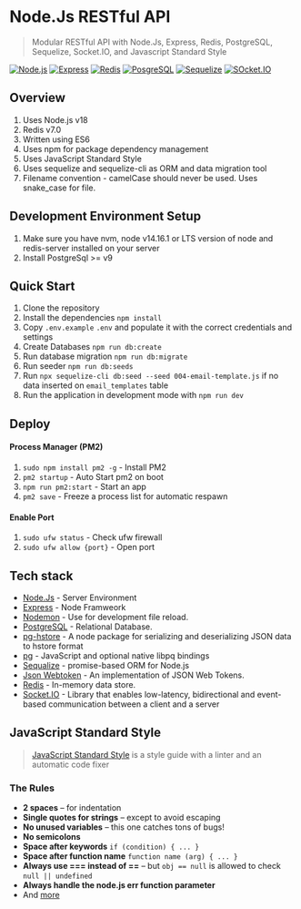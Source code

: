 # Node.Js RESTful API
> Modular RESTful API with Node.Js, Express, Redis, PostgreSQL, Sequelize, Socket.IO, and Javascript Standard Style 

[![Node.js](https://img.shields.io/badge/Node.js-43853D?style=for-the-badge&logo=node.js&logoColor=white)](https://nodejs.org)
[![Express](https://img.shields.io/badge/Express.js-404D59?style=for-the-badge)](https://expressjs.com)
[![Redis](https://img.shields.io/badge/redis-%23DD0031.svg?&style=for-the-badge&logo=redis&logoColor=white)](https://redis.io)
[![PosgreSQL](https://img.shields.io/badge/PostgreSQL-316192?style=for-the-badge&logo=postgresql&logoColor=white)](https://www.postgresql.org)
[![Sequelize](https://img.shields.io/badge/Sequelize-52B0E7?style=for-the-badge&logo=Sequelize&logoColor=white)](https://sequelize.org)
[![SOcket.IO](https://img.shields.io/badge/Socket.io-black?style=for-the-badge&logo=socket.io&badgeColor=010101)](https://socket.io)


## Overview
1. Uses Node.js v18
2. Redis v7.0
3. Written using ES6
4. Uses npm for package dependency management
5. Uses JavaScript Standard Style
6. Uses sequelize and sequelize-cli as ORM and data migration tool
7. Filename convention - camelCase should never be used. Uses snake_case for file.


## Development Environment Setup
1. Make sure you have nvm, node v14.16.1 or LTS version of node and redis-server installed on your server
2. Install PostgreSql >= v9


## Quick Start
1. Clone the repository
2. Install the dependencies `npm install`
3. Copy `.env.example` `.env` and populate it with the correct credentials and settings
4. Create Databases `npm run db:create`
5. Run database migration `npm run db:migrate`
6. Run seeder `npm run db:seeds`
7. Run `npx sequelize-cli db:seed --seed 004-email-template.js` if no data inserted on `email_templates` table
8. Run the application in development mode with `npm run dev`


## Deploy
#### Process Manager (PM2)
1. `sudo npm install pm2 -g` - Install PM2
2. `pm2 startup` - Auto Start pm2 on boot
3. `npm run pm2:start` - Start an app
4. `pm2 save` - Freeze a process list for automatic respawn

#### Enable Port
1. `sudo ufw status` - Check ufw firewall
2. `sudo ufw allow {port}` - Open port

## Tech stack
* [Node.Js](https://nodejs.org/) - Server Environment
* [Express](https://expressjs.com/) - Node Framweork
* [Nodemon](https://nodemon.io/) - Use for development file reload.
* [PostgreSQL](https://www.postgresql.org/) - Relational Database.
* [pg-hstore](https://www.npmjs.com/package/pg-hstore) - A node package for serializing and deserializing JSON data to hstore format
* [pg](https://www.npmjs.com/package/pg) - JavaScript and optional native libpq bindings
* [Sequalize](https://sequelize.org) - promise-based ORM for Node.js
* [Json Webtoken](https://github.com/auth0/node-jsonwebtoken) - An implementation of JSON Web Tokens.
* [Redis](https://redis.io/) - In-memory data store.
* [Socket.IO](https://socket.io/) - Library that enables low-latency, bidirectional and event-based communication between a client and a server


## JavaScript Standard Style
> [JavaScript Standard Style](https://standardjs.com) is a style guide with a linter and an automatic code fixer

### The Rules

* **2 spaces** – for indentation
* **Single quotes for strings** – except to avoid escaping
* **No unused variables** – this one catches tons of bugs!
* **No semicolons** 
* **Space after keywords** `if (condition) { ... }`
* **Space after function name** `function name (arg) { ... }`
* **Always use === instead of ==** – but `obj == null` is allowed to check `null || undefined`
* **Always handle the node.js err function parameter**
* And [more](https://standardjs.com/rules.html)
